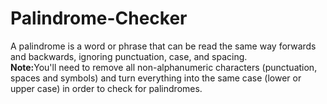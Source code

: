 # Palindrome-Checker<br>
A palindrome is a word or phrase that can be read the same way forwards and backwards, ignoring punctuation, case, and spacing.<br>
<b>Note:</b>You'll need to remove all non-alphanumeric characters (punctuation, spaces and symbols) and turn everything into the same case (lower or upper case) in order to check for palindromes.<br>
